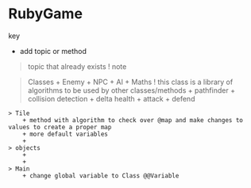 # RubyGame

key
+ add topic or method
> topic that already exists
! note


> Classes
	+ Enemy
	+ NPC
	+ AI
	+ Maths 
		! this class is a library of algorithms to be used by other classes/methods
		+ pathfinder
		+ collision detection
		+ delta health
		+ attack
		+ defend
		
	> Tile 
		+ method with algorithm to check over @map and make changes to values to create a proper map
		+ more default variables
		+	
	> objects
		+
		+
	> Main 
		+ change global variable to Class @@Variable